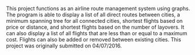 This project functions as an airline route management system using graphs.  The program is able to display a
list of all direct routes between cities, a minimum spanning tree for all connected cities, shortest flights
based on price or distance, and shortest flights based on the number of layovers.  It can also display a list
of all flights that are less than or equal to a maximum cost.  Flights can also be added or removed between
existing cities.  This project was originally submitted on 04/07/2016.
